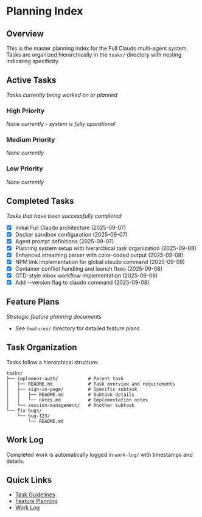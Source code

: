 # Planning Index

## Overview
This is the master planning index for the Full Claudo multi-agent system. Tasks are organized hierarchically in the `tasks/` directory with nesting indicating specificity.

## Active Tasks
_Tasks currently being worked on or planned_

### High Priority
_None currently - system is fully operational_

### Medium Priority
_None currently_

### Low Priority
_None currently_

## Completed Tasks
_Tasks that have been successfully completed_

- [x] Initial Full Claudo architecture (2025-09-07)
- [x] Docker sandbox configuration (2025-09-07)
- [x] Agent prompt definitions (2025-09-07)
- [x] Planning system setup with hierarchical task organization (2025-09-08)
- [x] Enhanced streaming parser with color-coded output (2025-09-08)
- [x] NPM link implementation for global claudo command (2025-09-08)
- [x] Container conflict handling and launch fixes (2025-09-08)
- [x] GTD-style inbox workflow implementation (2025-09-08)
- [x] Add --version flag to claudo command (2025-09-08)

## Feature Plans
_Strategic feature planning documents_

- See `features/` directory for detailed feature plans

## Task Organization

Tasks follow a hierarchical structure:
```
tasks/
├── implement-auth/           # Parent task
│   ├── README.md             # Task overview and requirements
│   ├── sign-in-page/         # Specific subtask
│   │   ├── README.md         # Subtask details
│   │   └── notes.md          # Implementation notes
│   └── session-management/   # Another subtask
└── fix-bugs/
    └── bug-123/
        └── README.md
```

## Work Log
Completed work is automatically logged in `work-log/` with timestamps and details.

## Quick Links
- [Task Guidelines](tasks/README.md)
- [Feature Planning](features/README.md)
- [Work Log](../work-log/README.md)